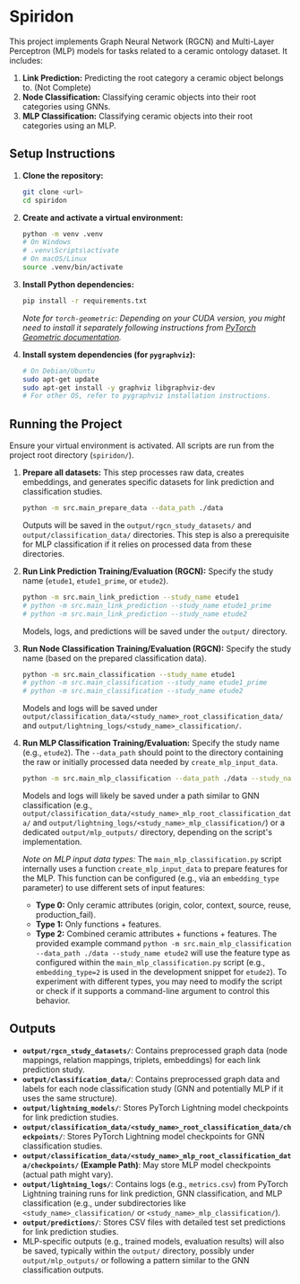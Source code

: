 # Spiridon

This project implements Graph Neural Network (RGCN) and Multi-Layer Perceptron (MLP) models for tasks related to a ceramic ontology dataset. It includes:
1.  **Link Prediction:** Predicting the root category a ceramic object belongs to. (Not Complete)
2.  **Node Classification:** Classifying ceramic objects into their root categories using GNNs.
3.  **MLP Classification:** Classifying ceramic objects into their root categories using an MLP.

## Setup Instructions

1.  **Clone the repository:**
    ```bash
    git clone <url>
    cd spiridon
    ```

2.  **Create and activate a virtual environment:**
    ```bash
    python -m venv .venv
    # On Windows
    # .venv\Scripts\activate
    # On macOS/Linux
    source .venv/bin/activate
    ```

3.  **Install Python dependencies:**
    ```bash
    pip install -r requirements.txt
    ```
    *Note for `torch-geometric`: Depending on your CUDA version, you might need to install it separately following instructions from [PyTorch Geometric documentation](https://pytorch-geometric.readthedocs.io/en/latest/install/installation.html).*

4.  **Install system dependencies (for `pygraphviz`):**
    ```bash
    # On Debian/Ubuntu
    sudo apt-get update
    sudo apt-get install -y graphviz libgraphviz-dev
    # For other OS, refer to pygraphviz installation instructions.
    ```

## Running the Project

Ensure your virtual environment is activated. All scripts are run from the project root directory (`spiridon/`).

1.  **Prepare all datasets:**
    This step processes raw data, creates embeddings, and generates specific datasets for link prediction and classification studies.
    ```bash
    python -m src.main_prepare_data --data_path ./data
    ```
    Outputs will be saved in the `output/rgcn_study_datasets/` and `output/classification_data/` directories. This step is also a prerequisite for MLP classification if it relies on processed data from these directories.

2.  **Run Link Prediction Training/Evaluation (RGCN):**
    Specify the study name (`etude1`, `etude1_prime`, or `etude2`).
    ```bash
    python -m src.main_link_prediction --study_name etude1
    # python -m src.main_link_prediction --study_name etude1_prime
    # python -m src.main_link_prediction --study_name etude2
    ```
    Models, logs, and predictions will be saved under the `output/` directory.

3.  **Run Node Classification Training/Evaluation (RGCN):**
    Specify the study name (based on the prepared classification data).
    ```bash
    python -m src.main_classification --study_name etude1
    # python -m src.main_classification --study_name etude1_prime
    # python -m src.main_classification --study_name etude2
    ```
    Models and logs will be saved under `output/classification_data/<study_name>_root_classification_data/` and `output/lightning_logs/<study_name>_classification/`.

4.  **Run MLP Classification Training/Evaluation:**
    Specify the study name (e.g., `etude2`). The `--data_path` should point to the directory containing the raw or initially processed data needed by `create_mlp_input_data`.
    ```bash
    python -m src.main_mlp_classification --data_path ./data --study_name etude2
    ```
    Models and logs will likely be saved under a path similar to GNN classification (e.g., `output/classification_data/<study_name>_mlp_root_classification_data/` and `output/lightning_logs/<study_name>_mlp_classification/`) or a dedicated `output/mlp_outputs/` directory, depending on the script's implementation.

    *Note on MLP input data types:*
    The `main_mlp_classification.py` script internally uses a function `create_mlp_input_data` to prepare features for the MLP. This function can be configured (e.g., via an `embedding_type` parameter) to use different sets of input features:
    *   **Type 0:** Only ceramic attributes (origin, color, context, source, reuse, production_fail).
    *   **Type 1:** Only functions + features.
    *   **Type 2:** Combined ceramic attributes + functions + features.
    The provided example command `python -m src.main_mlp_classification --data_path ./data --study_name etude2` will use the feature type as configured within the `main_mlp_classification.py` script (e.g., `embedding_type=2` is used in the development snippet for `etude2`). To experiment with different types, you may need to modify the script or check if it supports a command-line argument to control this behavior.

## Outputs

*   **`output/rgcn_study_datasets/`**: Contains preprocessed graph data (node mappings, relation mappings, triplets, embeddings) for each link prediction study.
*   **`output/classification_data/`**: Contains preprocessed graph data and labels for each node classification study (GNN and potentially MLP if it uses the same structure).
*   **`output/lightning_models/`**: Stores PyTorch Lightning model checkpoints for link prediction studies.
*   **`output/classification_data/<study_name>_root_classification_data/checkpoints/`**: Stores PyTorch Lightning model checkpoints for GNN classification studies.
*   **`output/classification_data/<study_name>_mlp_root_classification_data/checkpoints/` (Example Path)**: May store MLP model checkpoints (actual path might vary).
*   **`output/lightning_logs/`**: Contains logs (e.g., `metrics.csv`) from PyTorch Lightning training runs for link prediction, GNN classification, and MLP classification (e.g., under subdirectories like `<study_name>_classification/` or `<study_name>_mlp_classification/`).
*   **`output/predictions/`**: Stores CSV files with detailed test set predictions for link prediction studies.
*   MLP-specific outputs (e.g., trained models, evaluation results) will also be saved, typically within the `output/` directory, possibly under `output/mlp_outputs/` or following a pattern similar to the GNN classification outputs.